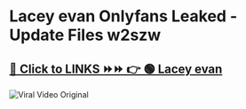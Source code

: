 
 # Lacey evan Onlyfans Leaked - Update Files w2szw

## <h2><a href="https://clipsfans.com/Lacey_evan&ref=git">🔗 Click to LINKS ⏩⏩ 👉 🟢 Lacey evan </a></h2>

<a href="https://clipsfans.com/Lacey_evan&ref=git" rel="nofollow" data-target="animated-image.originalLink"><img src="https://i.ibb.co.com/xMMVF88/686577567.gif" alt="Viral Video Original" style="max-width: 100%; display: inline-block;" data-target="animated-image.originalImage"></a>

